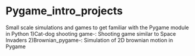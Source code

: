 # Pygame_intro_projects
Small scale simulations and games to get familiar with the Pygame module in Python
1)Cat-dog shooting game-: Shooting game similar to Space Invaders
2)Brownian_pygame-: Simulation of 2D brownian motion in Pygame
